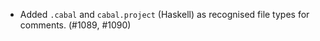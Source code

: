 - Added `.cabal` and `cabal.project` (Haskell) as recognised file types for
  comments. (#1089, #1090)
